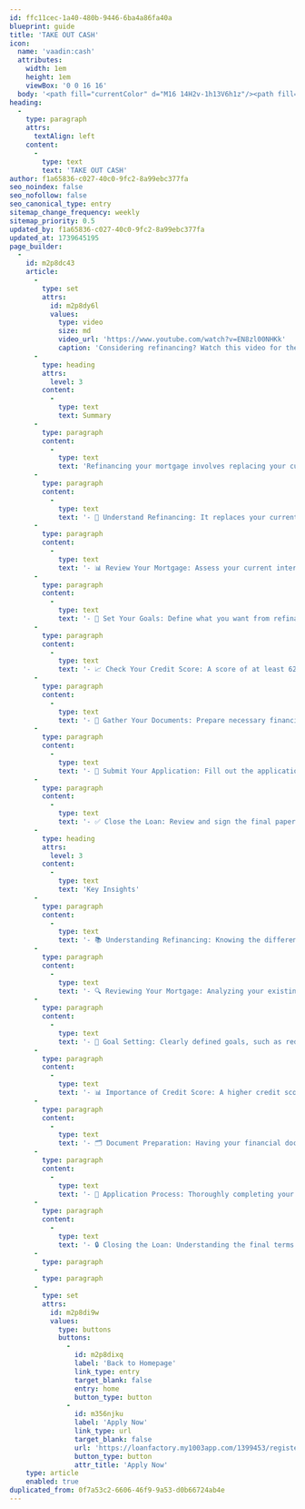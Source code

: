 ```yaml
---
id: ffc11cec-1a40-480b-9446-6ba4a86fa40a
blueprint: guide
title: 'TAKE OUT CASH'
icon:
  name: 'vaadin:cash'
  attributes:
    width: 1em
    height: 1em
    viewBox: '0 0 16 16'
  body: '<path fill="currentColor" d="M16 14H2v-1h13V6h1z"/><path fill="currentColor" d="M13 4v7H1V4zm1-1H0v9h14z"/><path fill="currentColor" d="M3 6H2v3h1v1h4a2.5 2.5 0 1 1 0-5H3zm8 0V5H7a2.5 2.5 0 1 1 0 5h4V9h1V6z"/>'
heading:
  -
    type: paragraph
    attrs:
      textAlign: left
    content:
      -
        type: text
        text: 'TAKE OUT CASH'
author: f1a65836-c027-40c0-9fc2-8a99ebc377fa
seo_noindex: false
seo_nofollow: false
seo_canonical_type: entry
sitemap_change_frequency: weekly
sitemap_priority: 0.5
updated_by: f1a65836-c027-40c0-9fc2-8a99ebc377fa
updated_at: 1739645195
page_builder:
  -
    id: m2p8dc43
    article:
      -
        type: set
        attrs:
          id: m2p8dy6l
          values:
            type: video
            size: md
            video_url: 'https://www.youtube.com/watch?v=EN8zl00NHKk'
            caption: 'Considering refinancing? Watch this video for the steps to refinance your home loan.'
      -
        type: heading
        attrs:
          level: 3
        content:
          -
            type: text
            text: Summary
      -
        type: paragraph
        content:
          -
            type: text
            text: 'Refinancing your mortgage involves replacing your current loan for better terms or accessing equity. Follow these steps for a smoother process.'
      -
        type: paragraph
        content:
          -
            type: text
            text: '- 📖 Understand Refinancing: It replaces your current mortgage for better terms.'
      -
        type: paragraph
        content:
          -
            type: text
            text: '- 📊 Review Your Mortgage: Assess your current interest rate and balance owed.'
      -
        type: paragraph
        content:
          -
            type: text
            text: '- 🎯 Set Your Goals: Define what you want from refinancing (lower payments, cash access).'
      -
        type: paragraph
        content:
          -
            type: text
            text: '- 📈 Check Your Credit Score: A score of at least 620 is ideal for better rates.'
      -
        type: paragraph
        content:
          -
            type: text
            text: '- 📄 Gather Your Documents: Prepare necessary financial documents for a smoother process.'
      -
        type: paragraph
        content:
          -
            type: text
            text: '- 📝 Submit Your Application: Fill out the application and provide required documents.'
      -
        type: paragraph
        content:
          -
            type: text
            text: '- ✅ Close the Loan: Review and sign the final paperwork to finalize your new mortgage.'
      -
        type: heading
        attrs:
          level: 3
        content:
          -
            type: text
            text: 'Key Insights'
      -
        type: paragraph
        content:
          -
            type: text
            text: '- 📚 Understanding Refinancing: Knowing the difference between rate adjustments and cash-out refinancing can guide your decision-making process.'
      -
        type: paragraph
        content:
          -
            type: text
            text: '- 🔍 Reviewing Your Mortgage: Analyzing your existing mortgage helps determine if refinancing will provide financial benefits and align with your goals.'
      -
        type: paragraph
        content:
          -
            type: text
            text: '- 🎯 Goal Setting: Clearly defined goals, such as reducing payments or accessing cash, streamline the refinancing process and keep you focused on your priorities.'
      -
        type: paragraph
        content:
          -
            type: text
            text: '- 📊 Importance of Credit Score: A higher credit score not only qualifies you for refinancing but can significantly lower your interest rate, saving you money over time.'
      -
        type: paragraph
        content:
          -
            type: text
            text: '- 🗂️ Document Preparation: Having your financial documents ready can expedite the approval process, reducing delays and stress.'
      -
        type: paragraph
        content:
          -
            type: text
            text: '- 📝 Application Process: Thoroughly completing your application and providing accurate information is crucial for a smooth refinancing experience.'
      -
        type: paragraph
        content:
          -
            type: text
            text: '- 🔒 Closing the Loan: Understanding the final terms before signing protects you from unforeseen issues and ensures you are comfortable with the new mortgage terms.'
      -
        type: paragraph
      -
        type: paragraph
      -
        type: set
        attrs:
          id: m2p8di9w
          values:
            type: buttons
            buttons:
              -
                id: m2p8dixq
                label: 'Back to Homepage'
                link_type: entry
                target_blank: false
                entry: home
                button_type: button
              -
                id: m356njku
                label: 'Apply Now'
                link_type: url
                target_blank: false
                url: 'https://loanfactory.my1003app.com/1399453/register'
                button_type: button
                attr_title: 'Apply Now'
    type: article
    enabled: true
duplicated_from: 0f7a53c2-6606-46f9-9a53-d0b66724ab4e
---
```

